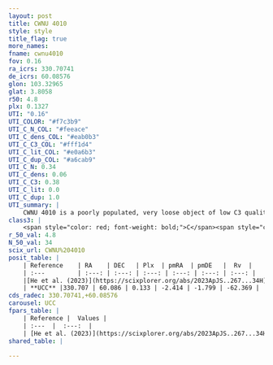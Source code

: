 ```yaml
---
layout: post
title: CWNU 4010
style: style
title_flag: true
more_names: 
fname: cwnu4010
fov: 0.16
ra_icrs: 330.70741
de_icrs: 60.08576
glon: 103.32965
glat: 3.8058
r50: 4.8
plx: 0.1327
UTI: "0.16"
UTI_COLOR: "#f7c3b9"
UTI_C_N_COL: "#feeace"
UTI_C_dens_COL: "#eab0b3"
UTI_C_C3_COL: "#fff1d4"
UTI_C_lit_COL: "#e0a6b3"
UTI_C_dup_COL: "#a6cab9"
UTI_C_N: 0.34
UTI_C_dens: 0.06
UTI_C_C3: 0.38
UTI_C_lit: 0.0
UTI_C_dup: 1.0
UTI_summary: |
    CWNU 4010 is a poorly populated, very loose object of low C3 quality. It was recently reported in the literature.
class3: |
    <span style="color: red; font-weight: bold;">C</span><span style="color: #FFC300; font-weight: bold;">B</span>
r_50_val: 4.8
N_50_val: 34
scix_url: CWNU%204010
posit_table: |
    | Reference    | RA    | DEC   | Plx  | pmRA  | pmDE   |  Rv  |
    | :---         | :---: | :---: | :---: | :---: | :---: | :---: |
    |[He et al. (2023)](https://scixplorer.org/abs/2023ApJS..267...34H) | 330.765 | 60.074 | 0.141 | -2.415 | -1.797 | -- |
    | **UCC** |330.707 | 60.086 | 0.133 | -2.414 | -1.799 | -62.369 | 
cds_radec: 330.70741,+60.08576
carousel: UCC
fpars_table: |
    | Reference |  Values |
    | :---  |  :---:  |
    | [He et al. (2023)](https://scixplorer.org/abs/2023ApJS..267...34H) | `A0=3.15, m-M=14.45, logA=6.8` |
shared_table: |
    
---
```

